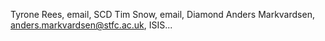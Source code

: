 Tyrone Rees, email, SCD 
Tim Snow, email, Diamond
Anders Markvardsen, anders.markvardsen@stfc.ac.uk, ISIS...
